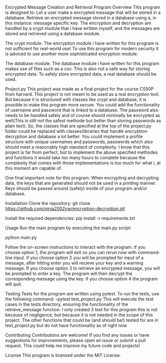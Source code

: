 Encrypted Message Creation and Retrieval Program
Overview
This program is designed to:
Let a user make a encrypted message that will be stored in a database.
Retrieve an encrypted message stored in a database using a, in this instance: message specific key.
The encryption and decryption are handled by a crypt module that i have written myself, and the messages are stored and retrieved using a database module.

The crypt module.
The encryption module i have written for this program is not sufficient for real-world use!
To use this program for modern security it is adviced to use another more sophisticated encryption module.

The database module.
The database module i have written for this program makes use of files such as a csv.
This is also not a safe way for storing encrypted data.
To safely store encrypted data, a real database should be used.

Project.py
This project was made as a final project for the course CS50P from harvard.
This project is not meant to be used as a real encryption tool. But because it is structured with classes like crypt and database, it is possible to
make this program more secure. You could add the functionality of username and password that is linked to a database. The password also needs to be handled safely and of course should minimally be encrypted as well(This is still not the safest methode but better than storing passwords as plain text).
So, the classes that are specified at the top of the project.py folder could be replaced with classes/libraries that handle encryption-decryption and database a lot better. You could implement a profile structure with unique usernames and passwords, passwords which also should meet a reasonably high standard of complexity.
I know that this project is far from perfect, but to implement the above specified methodes and functions it would take too many hours to complete because the complexity that comes with those implementations is too much for what i, at this moment am capable of.

One final important note for this program:
When encrypting and decrypting data, the keys that are generated should not be used in a printing manner. Keys should be passed around (safely) inside of your program and/or database.

Installation
Clone the repository:
git clone https://github.com/ninja2002vw/encryption-decryption.git

Install the required dependencies:
pip install -r requirements.txt

Usage
Run the main program by executing the main.py script:

python main.py

Follow the on-screen instructions to interact with the program.
if you choose option 1, the program will exit so you can rerun now with command-line input.
if you choose option 2 you will be prompted for input of a message, after hitting enter you will recieve your key and a warning message.
If you choose option 3 to retrieve an encrypted message, you will be prompted to enter a key. The program will then decrypt the corresponding message using the key.
if you choose option 4 the program will quit.

Testing
Tests for the program are written using pytest. To run the tests, use the following command:
-pytest test_project.py
This will execute the test cases in the tests directory, ensuring the functionality of the retrieve_message function.
I only created 3 test for this program this is not because of negligence, but because it is not needed in the scope of this project. The other functions that could be (and should be!) tested for are in test_project.py but do not have functionality as of right now

Contributing
Contributions are welcome! If you find any issues or have suggestions for improvements, please open an issue or submit a pull request.
This could help me improve my future code and projects!

License
This program is licensed under the MIT License.

